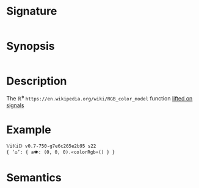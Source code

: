 # Signature
```vikid-signature
```

# Synopsis
```vikid-synopsis
```

# Description
The __ℝ³__ `https://en.wikipedia.org/wiki/RGB_color_model` function [lifted on signals](/refman/concepts/pure_functions)

# Example
```vikid-script
𝕍i𝕂i𝔻 v0.7-750-g7e6c265e2b95 s22
{ ‘⌂’: { a👁: (0, 0, 0).«colorRgb»() } }
```



# Semantics